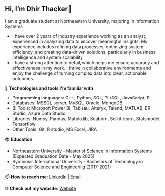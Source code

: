 **Hi, I’m Dhir Thacker👋**
---

I am a graduate student at Northeastern University, majoring in Information Systems

- I have over 2 years of industry experience working as an analyst, experienced in analyzing data to uncover meaningful insights. My experience includes refining data processes, optimizing system efficiency, and creating data-driven solutions, particularly in business intelligence and system scalability.
- I have a strong attention to detail, which helps me ensure accuracy and effectiveness in my work. I thrive in collaborative environments and enjoy the challenge of turning complex data into clear, actionable outcomes.

🔧 **Technologies and tools I'm familiar with**

- Programming languages: C++, Python, SQL, PL/SQL, JavaScript, R
- Databases: MSSQL server, MySQL, Oracle, MongoDB
- BI Tools: Microsoft Power BI, Tableau, Alteryx, Talend, MATLAB, ER Studio, Azure Data Studio
- Libraries: Numpy, Pandas, Matplotlib, Seaborn, Scikit-learn, Statsmodel, Tensorflow 
-	Other Tools: Git, R studio, MS Excel, JIRA


📚 **Education**

- Northeastern University - Master of Science in Information Systems (Expected Graduation Date - May 2025)
- Symbiosis International University - Bachelors of Technology in Computer Science and Engineering (2017-2021)


📫 **How to reach me**: [LinkedIn][1] | [Email][2]

🌐 **Check out my website**: [Website][3]

[1]: http://linkedin.com/in/dhirthacker7/  "LinkedIn"
[2]: mailto:dhirthacker7@gmail.com   "Email"
[3]: https://dhirthacker07.github.io/  "Website"


<!---
dhirthacker7/dhirthacker7 is a ✨ special ✨ repository because its `README.md` (this file) appears on your GitHub profile.
You can click the Preview link to take a look at your changes.
--->
